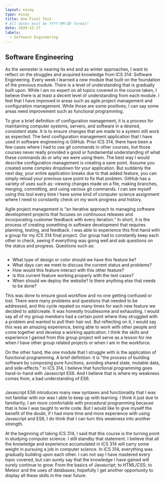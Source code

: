 ```yaml
---
layout: essay
type: essay
title: One Final Test
# All dates must be YYYY-MM-DD format!
date: 2020-12-17
labels:
  - Software Engineering
---
```


## Software Engineering

 As the semester is nearing its end and as winter approaches, I want to reflect on the struggles and acquired knowledge from ICS 314: Software Engineering. Every week I learned a new module that built on the foundation of the previous module. There is a level of understanding that is gradually built upon. While I am no expert on all topics covered in the course taken, I believe there is at least a decent level of understanding from each module. I feel that I have improved in areas such as agile project management and configuration management. While those are some positives, I can say some areas need improvement such as functional programming.
 
To give a brief definition of configuration management, it is a process for maintaining computer systems, servers, and software in a desired, consistent state. It is to ensure changes that are made to a system still work as expected. The best configuration management application that I have used in software engineering is GitHub. Prior ICS 314, there have been a few cases where I had to use git commands in other courses, but those courses never really provided a good or fundamental understanding of what these commands do or why we were using them. The best way I would describe configuration management is creating a save point. Assume you created some complex dropdown for your application. But suddenly the next day, your entire application breaks due to that added feature, you can simply reload your previous save point to fix that problem. GitHub has a variety of uses such as: viewing changes made on a file, making branches, merging, committing, and using various git commands. I can see myself using this tool every time I have some kind of computer science assignment where I need to constantly check on my work progress and history.
	
Agile project management is “an iterative approach to managing software development projects that focuses on continuous releases and incorporating customer feedback with every iteration.” In short, it is the process of creating something in software development that requires planning, testing, and feedback. I was able to experience this first hand with a group for my ICS 314 final project. Our group had to constantly keep each other in check, seeing if everything was going well and ask questions on the status and progress. Questions such as:

<img class="ui image" href="https://dev.co/wp-content/uploads/2020/05/What-is-Agile-Software-Development.jpg" width = "100%" height = "auto">

- What type of design or color should we have this feature be?
- What days can we meet to discuss the current status and problems?
- How would this feature interact with this other feature?
- Is this current feature working properly with the test cases?
- When should we deploy the website? Is there anything else that needs to be done?

This was done to ensure good workflow and no one getting confused or lost. There were many problems and questions that needed to be addressed, and this cycle repated so many times for each new feature we decided to add/create. It was honestly troublesome and exhausting. I would say all of my group members had a certain point where they struggled with a problem and wanted to pull their hair out. But reflecting on it, I would say this was an amazing experience, being able to work with other people and come together and develop a working application. I think the skills and experience I gained from this group project will serve as a lesson for me when I have other group related projects or when I am in the workforce.

On the other hand, the one module that I struggle with is the application of functional programming. A brief definition: it is “the process of building software by composing pure functions, avoiding shared state, mutable data, and side-effects.” In ICS 314, I believe that functional programming goes hand-in-hand with Javascript ES6. And I believe that is where my weakness comes from, a bad understanding of ES6. 

<img class="ui image" href="https://mriyam.dev/public/images/procedural-vs-functional.png" width = "100%" height = "auto">

Javascript ES6 introduces many new syntaxes and functionality that I was not familiar with nor was I able to keep up with learning. I think it just due to familiarity, I am more comfortable with procedural programming because that is how I was taught to write code. But I would like to give myself the benefit of the doubt, if I had more time and more experience with using Javascript and ES6, I do think that I can turn this weakness into another strength. 

At the beginning of taking ICS 314, I said that this course is the turning point in studying computer science. I still standby that statement. I believe that all the knowledge and experience accumulated in ICS 314 will carry some weight in pursuing a job in computer science. In ICS 314, everything was gradually building upon each other. I can not say I have mastered every topic covered, but can surely say that the knowledge I have gained will surely continue to grow. From the basics of Javascript; to HTML/CSS; to Meteor and the uses of databases; hopefully I get another opportunity to display all these skills in the near future.
